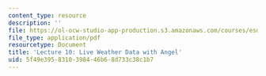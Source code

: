 ```yaml
---
content_type: resource
description: ''
file: https://ol-ocw-studio-app-production.s3.amazonaws.com/courses/esd-051j-engineering-innovation-and-design-fall-2012/5f49e3958310398446b68d733c38c1b7_MITESD_051JF12_Lec10AnLive.pdf
file_type: application/pdf
resourcetype: Document
title: 'Lecture 10: Live Weather Data with Angel'
uid: 5f49e395-8310-3984-46b6-8d733c38c1b7
---
```


